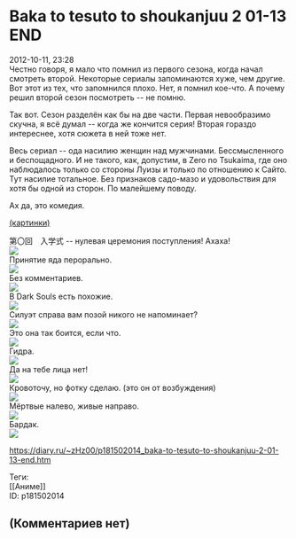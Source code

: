 Baka to tesuto to shoukanjuu 2 01-13 END
========================================

  
2012-10-11, 23:28  
 Честно говоря, я мало что помнил из первого сезона, когда начал смотреть второй. Некоторые сериалы запоминаются хуже, чем другие. Вот этот из тех, что запомнился плохо. Нет, я помнил кое-что. А почему решил второй сезон посмотреть -- не помню.   
   
 Так вот. Сезон разделён как бы на две части. Первая невообразимо скучна, я всё думал -- когда же кончится серия! Вторая гораздо интереснее, хотя сюжета в ней тоже нет.   
   
 Весь сериал -- ода насилию женщин над мужчинами. Бессмысленного и беспощадного. И не такого, как, допустим, в Zero no Tsukaima, где оно наблюдалось только со стороны Луизы и только по отношению к Сайто. Тут насилие тотальное. Без признаков садо-мазо и удовольствия для хотя бы одной из сторон. По малейшему поводу.   
   
 Ах да, это комедия.   
   
  [(картинки)](https://zHz00.diary.ru/p181502014.htm?index=1#linkmore181502014m1)      
    
 第〇回　入学式 -- нулевая церемония поступления! Ахаха!   
  [![](http://s017.radikal.ru/i433/1210/d7/8e5397c5baa9t.jpg)](http://s017.radikal.ru/i433/1210/d7/8e5397c5baa9.png)    
 Принятие яда перорально.   
  [![](http://s42.radikal.ru/i097/1210/b7/209d4819e890t.jpg)](http://s42.radikal.ru/i097/1210/b7/209d4819e890.png)    
 Без комментариев.   
  [![](http://s017.radikal.ru/i424/1210/8c/30d9d91bb912t.jpg)](http://s017.radikal.ru/i424/1210/8c/30d9d91bb912.png)    
 В Dark Souls есть похожие.   
  [![](http://s003.radikal.ru/i204/1210/6d/65400cbe1637t.jpg)](http://s003.radikal.ru/i204/1210/6d/65400cbe1637.png)    
 Силуэт справа вам позой никого не напоминает?   
  [![](http://s002.radikal.ru/i197/1210/c6/73fcbd5c1097t.jpg)](http://s002.radikal.ru/i197/1210/c6/73fcbd5c1097.png)    
 Это она так боится, если что.   
  [![](http://s13.radikal.ru/i186/1210/79/0a4edd153f6bt.jpg)](http://s13.radikal.ru/i186/1210/79/0a4edd153f6b.png)    
 Гидра.   
  [![](http://i069.radikal.ru/1210/08/ed621c58bad3t.jpg)](http://i069.radikal.ru/1210/08/ed621c58bad3.png)    
 Да на тебе лица нет!   
  [![](http://s019.radikal.ru/i626/1210/eb/6e592d201715t.jpg)](http://s019.radikal.ru/i626/1210/eb/6e592d201715.png)    
 Кровоточу, но фотку сделаю. (это он от возбуждения)   
  [![](https://c.radikal.ru/c29/2201/68/f0123d7e7395t.jpg)](https://c.radikal.ru/c29/2201/68/f0123d7e7395.png)    
 Мёртвые налево, живые направо.   
  [![](http://i44.fastpic.ru/thumb/2012/1011/85/86b72834034f45a74fd6067713950685.jpeg)](http://fastpic.ru/view/44/2012/1011/86b72834034f45a74fd6067713950685.png.html)    
 Бардак.   
  [![](https://d.radikal.ru/d15/2201/b6/0b8ddf317ab2t.jpg)](http://radikal.ru/fp/z3fu6tf88qqmu)    
   
      
  
<https://diary.ru/~zHz00/p181502014_baka-to-tesuto-to-shoukanjuu-2-01-13-end.htm>  
  
Теги:  
[[Аниме]]  
ID: p181502014  


(Комментариев нет)
------------------